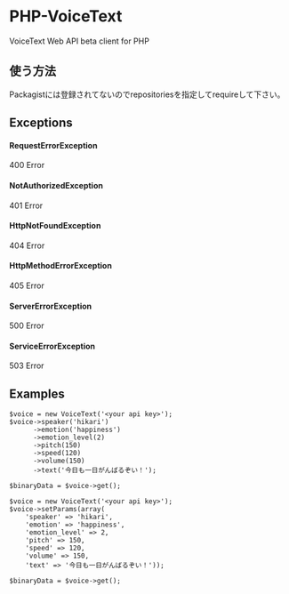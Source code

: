 # PHP-VoiceText

VoiceText Web API beta client for PHP

## 使う方法

Packagistには登録されてないのでrepositoriesを指定してrequireして下さい。

## Exceptions

#### RequestErrorException

400 Error

#### NotAuthorizedException

401 Error

#### HttpNotFoundException

404 Error

#### HttpMethodErrorException

405 Error

#### ServerErrorException

500 Error

#### ServiceErrorException

503 Error

## Examples

```
$voice = new VoiceText('<your api key>');
$voice->speaker('hikari')
      ->emotion('happiness')
      ->emotion_level(2)
      ->pitch(150)
      ->speed(120)
      ->volume(150)
      ->text('今日も一日がんばるぞい！');

$binaryData = $voice->get();
```

```
$voice = new VoiceText('<your api key>');
$voice->setParams(array(
	'speaker' => 'hikari',
	'emotion' => 'happiness',
	'emotion_level' => 2,
	'pitch' => 150,
	'speed' => 120,
	'volume' => 150,
	'text' => '今日も一日がんばるぞい！'));

$binaryData = $voice->get();
```


